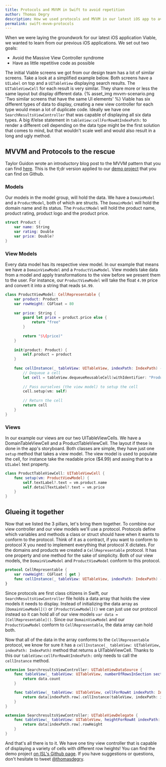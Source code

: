```yaml
---
title: Protocols and MVVM in Swift to avoid repetition
author: Thomas Degry
description: How we used protocols and MVVM in our latest iOS app to avoid MVC syndrome and repetition
permalink: swift-mvvm-protocols
---
```


When we were laying the groundwork for our latest iOS application Viable, we wanted to learn from our previous iOS applications. We set out two goals:
- Avoid the Massive View Controller syndrome
- Have as little repetitive code as possible

The initial Viable screens we got from our design team has a lot of similar screens. Take a look at a simplified example below. Both screens have a `UILabel` on top and a `UITableView` displaying search results. The `UITableViewCell` for each result is very similar. They share more or less the same layout but display different data.
{% asset_img mvvm-scenario.png 'Two similar screens that have the same UI elements' %}
Viable has six different types of data to display, creating a new view controller for each type would mean a lot of duplicate code. Ideally we have one `SearchResultsViewController` that was capable of displaying all six data types.
A big if/else statement in `tableView:cellForRowAtIndexPath:` to render a different cell depending on the data type might be the first solution that comes to mind, but that wouldn't scale well and would also result in a long and ugly method.

## MVVM and Protocols to the rescue
Taylor Guidon wrote an introductory blog post to the MVVM pattern that you can find [here](/swift-mvvm). This is the tl;dr version applied to our [demo project](https://github.com/istrategylabs/swift-mvvm-protocols) that you can find on Github.

### Models
Our models in the model group, will hold the data. We have a `DomainModel` and a `ProductModel`, both of which are structs. The `DomainModel` will hold the domain name and its status. The `ProductModel` will hold the product name, product rating, product logo and the product price.
```swift
struct Product {
    var name: String
    var rating: Double
    var price: Double?
}
```

### View Models
Every data model has its respective view model. In our example that means we have a `DomainViewModel` and a `ProductViewModel`. View models take data from a model and apply transformations to the view before we present them to the user. For instance, our `ProductViewModel` will take the float `4.99` price and convert it into a string that reads `$4.99`.
```swift
class ProductViewModel: CellRepresentable {
    var product: Product
    var rowHeight: CGFloat = 80
    
    var price: String {
        guard let price = product.price else {
            return "free"
        }
        
        return "$\(price)"
    }
    
    init(product: Product) {
        self.product = product
    }
    
    func cellInstance(_ tableView: UITableView, indexPath: IndexPath) -> UITableViewCell {
        // Dequeue a cell
        let cell = tableView.dequeueReusableCell(withIdentifier: "ProductCell", for: indexPath) as! ProductTableViewCell
        
        // Pass ourselves (the view model) to setup the cell
        cell.setup(vm: self)
       
        // Return the cell
        return cell
    }
}
```

### Views
In our example our views are our two UITableViewCells. We have a DomainTableViewCell and a ProductTableViewCell. The layout if these is done in the app's storyboard. Both classes are simple, they have just one `setup` method that takes a view model. The view model is used to populate the cell, for instance take the readable price ($4.99) and assing that to a `UILabel` text property.
```swift
class ProductTableViewCell: UITableViewCell {
    func setup(vm: ProductViewModel) {
        self.textLabel?.text = vm.product.name
        self.detailTextLabel?.text = vm.price
    }
}
```

## Glueing it together
Now that we listed the 3 pillars, let's bring them together. To combine our view controller and our view models we'll use a protocol. Protocols define which variables and methods a class or struct should have when it wants to conform to the protocol. Think of it as a contract, if you want to conform to protocol X you need to implement everything that protocol X dictates. For the domains and products we created a `CellRepresentable` protocol. It has one property and one method for the sake of simplicity. Both of our view models, the `DomainViewModel` and `ProductViewModel` conform to this protocol.
```swift
protocol CellRepresentable {
    var rowHeight: CGFloat { get }
    func cellInstance(_ tableView: UITableView, indexPath: IndexPath) -> UITableViewCell
}
```
Since protocols are first class citizens in Swift, our `SearchResultsViewController` file holds a data array that holds the view models it needs to display. Instead of initializing the data array as `[DomainViewModel]()` or `[ProductViewModel]()` we can just use our protocol instead so it can hold all of our view models `var data = [CellRepresentable]()`. Since our `DomainViewModel` and our `ProductViewModel` conform to `CellRepresentable`, the data array can hold both.

Now that all of the data in the array conforms to the `CellRepresentable` protocol, we know for sure it has a `cellInstance(_ tableView: UITableView, indexPath: IndexPath)` method that returns a UITableViewCell. Thanks to this our `tableView:cellForRowAtIndexPath:` only needs to call the `cellInstance` method.

```swift
extension SearchresultsViewController: UITableViewDataSource {
    func tableView(_ tableView: UITableView, numberOfRowsInSection section: Int) -> Int {
        return data.count
    }

    func tableView(_ tableView: UITableView, cellForRowAt indexPath: IndexPath) -> UITableViewCell {
        return data[indexPath.row].cellInstance(tableView, indexPath: indexPath)
    }
}

extension SearchresultsViewController: UITableViewDelegate {
    func tableView(_ tableView: UITableView, heightForRowAt indexPath: IndexPath) -> CGFloat {
        return data[indexPath.row].rowHeight
    }
}
```

And that's all there is to it. We have one tiny view controller that is capable of displaying a variety of cells with different row heights! You can find the demo project [on ISL's Github page](https://github.com/istrategylabs/swift-mvvm-protocols). If you have suggestions or questions, don't hesitate to tweet [@thomasdegry](https://twitter.com/thomasdegry).

